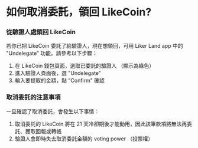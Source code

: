 # 如何取消委託，領回 LikeCoin?

### 從驗證人處領回 LikeCoin

若你已把 LikeCoin 委託了給驗證人，現在想領回，可用 Liker Land app 中的 "Undelegate" 功能。請參考以下步驟：

1. 在 LikeCoin 錢包頁面，選取已委託的驗證人 （顯示為綠色）
2. 進入驗證人頁面後，選 "Undelegate"
3. 輸入要提取的金額，點 "Confirm" 確認

### 取消委託的注意事項

一旦確認了取消委託，會發生以下事情：

1. 取消委託的 LikeCoin 將在 21 天冷卻期後才能動用，因此該筆款項將無法再委託、獲取回報或轉帳
2. 驗證人會即時失去取消委託金額的 voting power （投票權）

